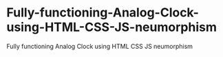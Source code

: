 # Fully-functioning-Analog-Clock-using-HTML-CSS-JS-neumorphism
Fully functioning Analog Clock using HTML CSS JS neumorphism
